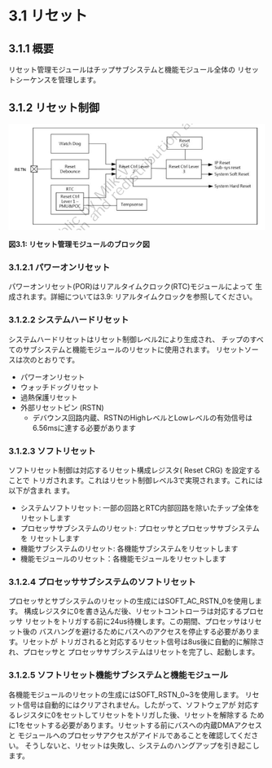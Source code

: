 # 3.1 リセット

## 3.1.1 概要

リセット管理モジュールはチップサブシステムと機能モジュール全体の
リセットシーケンスを管理します。

## 3.1.2 リセット制御

![図3.1](images/fig_3-1.png)

**図3.1: リセット管理モジュールのブロック図**

### 3.1.2.1 パワーオンリセット

パワーオンリセット(POR)はリアルタイムクロック(RTC)モジュールによって
生成されます。詳細については3.9: リアルタイムクロックを参照してください。

### 3.1.2.2 システムハードリセット

システムハードリセットはリセット制御レベル2により生成され、
チップのすべてのサブシステムと機能モジュールのリセットに使用されます。
リセットソースは次のとおりです。

- パワーオンリセット
- ウォッチドッグリセット
- 過熱保護リセット
- 外部リセットピン (RSTN)
	- デバウンス回路内蔵、RSTNのHighレベルとLowレベルの有効信号は
      6.56msに達する必要があります

### 3.1.2.3 ソフトリセット

ソフトリセット制御は対応するリセット構成レジスタ( Reset CRG) を設定することで
トリガされます。これはリセット制御レベル3で実現されます。これには以下が含まれ
ます。

- システムソフトリセット: 一部の回路とRTC内部回路を除いたチップ全体を
  リセットします
- プロセッササブシステムのリセット: プロセッサとプロセッササブシステムを
  リセットします
- 機能サブシステムのリセット: 各機能サブシステムをリセットします
- 機能モジュールのリセット：各機能モジュールをリセットします

### 3.1.2.4 プロセッササブシステムのソフトリセット

プロセッサとサブシステムのリセットの生成にはSOFT_AC_RSTN_0を使用します。
構成レジスタに0を書き込んだ後、リセットコントローラは対応するプロセッサ
リセットをトリガする前に24us待機します。この期間、プロセッサはリセット後の
バスハングを避けるためにバスへのアクセスを停止する必要があります。リセットが
トリガされると対応するリセット信号は8us後に自動的に解除され、プロセッサと
プロセッササブシステムはリセットを完了し、起動します。

### 3.1.2.5 ソフトリセット機能サブシステムと機能モジュール

各機能モジュールのリセットの生成にはSOFT_RSTN_0~3を使用します。
リセット信号は自動的にはクリアされません。したがって、ソフトウェアが
対応するレジスタに0をセットしてリセットをトリガした後、リセットを解除する
ために1をセットする必要があります。リセットする前にバスへの内蔵DMAアクセスと
モジュールへのプロセッサアクセスがアイドルであることを確認してください。
そうしないと、リセットは失敗し、システムのハングアップを引き起こします。
